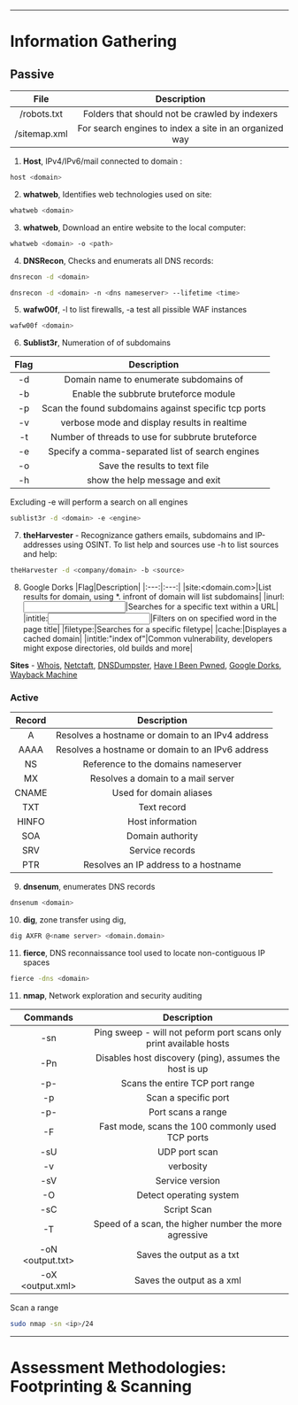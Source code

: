 
---

# Information Gathering

## Passive

|File|Description|
|:---:|:---:|
|/robots.txt|Folders that should not be crawled by indexers|
|/sitemap.xml|For search engines to index a site in an organized way|

1. **Host**, IPv4/IPv6/mail connected to domain :

```bash
host <domain>
```

2. **whatweb**, Identifies  web technologies used on site:
```bash
whatweb <domain>
```

3. **whatweb**, Download an entire website to the local computer:
```bash
whatweb <domain> -o <path>
```

4. **DNSRecon**, Checks and enumerats all DNS records:
```bash
dnsrecon -d <domain>
```

```bash
dnsrecon -d <domain> -n <dns nameserver> --lifetime <time>
```

5. **wafw00f**, -l to list firewalls, -a test all pissible WAF instances
```bash
wafw00f <domain>
```

6. **Sublist3r**, Numeration of of subdomains

|Flag|Description|
|:---:|:---:|
|-d|Domain name to enumerate subdomains of|
|-b|Enable the subbrute bruteforce module|
|-p|Scan the found subdomains against specific tcp ports|
|-v|verbose mode and display results in realtime|
|-t|Number of threads to use for subbrute bruteforce|
|-e|Specify a comma-separated list of search engines|
|-o|Save the results to text file|
|-h|show the help message and exit|

Excluding -e will perform a search on all engines

```bash
sublist3r -d <domain> -e <engine> 
```

7. **theHarvester** - Recognizance gathers emails, subdomains and IP-addresses using OSINT. To list help and sources use -h
   to list sources and help:
```bash
theHarvester -d <company/domain> -b <source>
```

8. Google Dorks
|Flag|Description|
|:---:|:---:|
|site:<domain.com>|List results for domain, using *. infront of domain will list subdomains|
|inurl:<input>|Searches for a specific text within a URL|
|intitle:<input>|Filters on on specified word in the page title|
|filetype:<filetype>|Searches for a specific filetype|
|cache:<domain>|Displayes a cached domain|
|intitle:"index of"|Common vulnerability, developers might expose directories, old builds and more|

**Sites** - [Whois](https://who.is/), [Netctaft](https://sitereport.netcraft.com/), [DNSDumpster](https://www.dnsdumpster.com/), [Have I Been Pwned](https://www.haveibeenpwned.com), [Google Dorks](https://www.exploit-db.com/google-hacking-database), [Wayback Machine](https://web.archive.org/)

### Active
|Record|Description|
|:---:|:---:|
|A|Resolves a hostname or domain to an IPv4 address|
|AAAA|Resolves a hostname or domain to an IPv6 address|
|NS|Reference to the domains nameserver|
|MX|Resolves a domain to a mail server|
|CNAME|Used for domain aliases|
|TXT|Text record|
|HINFO|Host information|
|SOA|Domain authority|
|SRV|Service records|
|PTR|Resolves an IP address to a hostname|

9. **dnsenum**, enumerates DNS records
```bash
dnsenum <domain>
```

10. **dig**, zone transfer using dig, 
```bash
dig AXFR @<name server> <domain.domain> 
```

11. **fierce**, DNS reconnaissance tool used to locate non-contiguous IP spaces 
```bash
fierce -dns <domain>
```

11. **nmap**, Network exploration and security auditing

|Commands|Description|
|:---:|:---:|
|-sn|Ping sweep - will not peform port scans only print available hosts|
|-Pn|Disables host discovery (ping), assumes the host is up|
|-p-|Scans the entire TCP port range|
|-p <port>|Scan a specific port|
|-p<range>-<range>|Port scans a range|
|-F|Fast mode, scans the 100 commonly used TCP ports|
|-sU|UDP port scan|
|-v|verbosity|
|-sV|Service version|
|-O|Detect operating system|
|-sC|Script Scan|
|-T<number>|Speed of a scan, the higher number the more agressive|
|-oN <output.txt>|Saves the output as a txt|
|-oX <output.xml>|Saves the output as a xml|

Scan a range
```bash
sudo nmap -sn <ip>/24
```
---

# Assessment Methodologies: Footprinting & Scanning 

##
